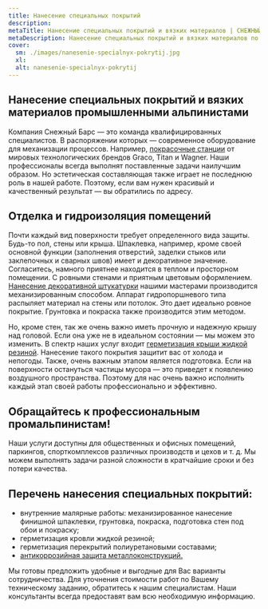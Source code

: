 ```yaml
---
title: Нанесение специальных покрытий 
description: 
metaTitle: Нанесение специальных покрытий и вязких материалов | СНЕЖНЫЙ БАРС
metaDescription: Нанесение специальных покрытий и вязких материалов по Украине квалифицированными специалистами ☎+38 (096)555-30-92 компании Снежный Барс
cover:
  sm: ./images/nanesenie-specialnyx-pokrytij.jpg
  xl: 
  alt: nanesenie-specialnyx-pokrytij
---
```

## Нанесение специальных покрытий и вязких материалов промышленными альпинистами


Компания Снежный Барс — это команда квалифицированных специалистов. В распоряжении которых — современное оборудование для механизации процессов. Например, [покрасочные станции](/ru/arenda-i-prodazha-oborudovaniya/) от мировых технологических брендов Graco, Titan и Wagner. Наши профессионалы всегда выполнят поставленные задачи наилучшим образом. Но эстетическая составляющая также играет не последнюю роль в нашей работе. Поэтому, если вам нужен красивый и качественный результат — вы обратились по адресу.

## Отделка и гидроизоляция помещений

Почти каждый вид поверхности требует определенного вида защиты. Будь-то пол, стены или крыша. Шпаклевка, например, кроме своей основной функции (заполнения отверстий, заделки стыков или заклепочных и сварных швов) имеет и декоративное значение. Согласитесь, намного приятнее находится в теплом и просторном помещении. С ровными стенами и приятным цветовым оформлением. [Нанесение декоративной штукатурки](/ru/provedenie-vnutrennix-rabot/) нашими мастерами производится механизированным способом. Аппарат гидропоршневого типа распыляет материал на стены или потолок. Это дает идеально ровное покрытие. Грунтовка и покраска также производится этим методом.

Но, кроме стен, так же очень важно иметь прочную и надежную крышу над головой. Если она уже не в идеальном состоянии — мы можем это изменить. В спектр наших услуг входит [герметизация крыши жидкой резиной](/ru/gidroizolyaciya-zhidkoj-rezinoj-za-ili-protiv/). Нанесение такого покрытия защитит вас от холода и непогоды. Также, очень важным этапом является подготовка. Если на поверхности остануться частицы мусора — это приведет к появлению воздушного пространства. Поэтому для нас очень важно исполнить каждый этап своей работы профессионально и эффективно.

## Обращайтесь к профессиональным промальпинистам!

Наши услуги доступны для общественных и офисных помещений, паркингов, спорткомплексов различных производств и цехов и т. д. Мы можем выполнять задачи разной сложности в кратчайшие сроки и без потери качества.

## Перечень нанесения специальных покрытий:

- внутренние малярные работы: механизированное нанесение финишной шпаклевки, грунтовка, покраска, подготовка стен под обои и покраску;
- герметизация кровли жидкой резиной;
- герметизация перекрытий полиуретановыми составами;
- [антикоррозийная защита металлоконструкций.](/ru/pokraska-metalla/)

Мы готовы предложить удобные и выгодные для Вас варианты сотрудничества. Для уточнения стоимости работ по Вашему техническому заданию, обратитесь к нашим специалистам. Наши консультанты всегда предоставят вам всю необходимую информацию.
